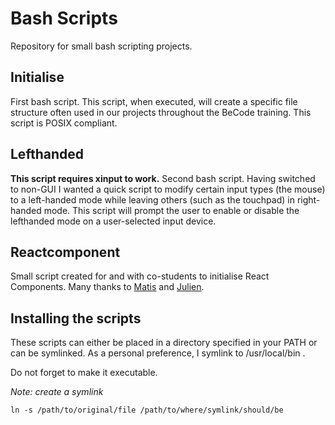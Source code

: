 # Bash Scripts

Repository for small bash scripting projects.

## Initialise

First bash script. This script, when executed, will create a specific file structure often used in our projects throughout the BeCode training.
This script is POSIX compliant.

## Lefthanded

**This script requires xinput to work.**
Second bash script. Having switched to non-GUI I wanted a quick script to modify certain input types (the mouse) to a left-handed mode while leaving others (such as the touchpad) in right-handed mode. 
This script will prompt the user to enable or disable the lefthanded mode on a user-selected input device.

## Reactcomponent

Small script created for and with co-students to initialise React Components.
Many thanks to [Matis](https://github.com/MKaramen) and [Julien](https://github.com/ggbjulien).

## Installing the scripts

These scripts can either be placed in a directory specified in your PATH or can be symlinked. 
As a personal preference, I symlink to /usr/local/bin .

Do not forget to make it executable. 

*Note: create a symlink*

``` ln -s /path/to/original/file /path/to/where/symlink/should/be ```
